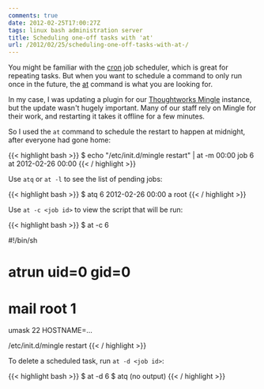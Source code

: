 ```yaml
---
comments: true
date: 2012-02-25T17:00:27Z
tags: linux bash administration server
title: Scheduling one-off tasks with 'at'
url: /2012/02/25/scheduling-one-off-tasks-with-at-/
---
```


You might be familiar with the [cron](http://en.wikipedia.org/wiki/Cron) job scheduler,
which is great for repeating tasks.
But when you want to schedule a command to only run once in the future,
the [at](http://linux.die.net/man/1/at) command is what you are looking for.

In my case, I was updating a plugin for our 
[Thoughtworks Mingle](http://www.thoughtworks-studios.com/mingle-agile-project-management) instance,
but the update wasn't hugely important. Many of our staff rely on Mingle for their work,
and restarting it takes it offline for a few minutes.

So I used the `at` command to schedule the restart to happen at midnight, after everyone had gone home:

{{< highlight bash >}}
$ echo "/etc/init.d/mingle restart" | at -m 00:00
job 6 at 2012-02-26 00:00
{{< / highlight >}}


Use `atq` or `at -l` to see the list of pending jobs:

{{< highlight bash >}}
$ atq
6	2012-02-26 00:00 a root
{{< / highlight >}}

Use `at -c <job id>` to view the script that will be run:

{{< highlight bash >}}
$ at -c 6

#!/bin/sh
# atrun uid=0 gid=0
# mail     root 1
umask 22
HOSTNAME=...
<lots of environment variables set here>

/etc/init.d/mingle restart
{{< / highlight >}}

To delete a scheduled task, run `at -d <job id>`:

{{< highlight bash >}}
$ at -d 6
$ atq
(no output)
{{< / highlight >}}

